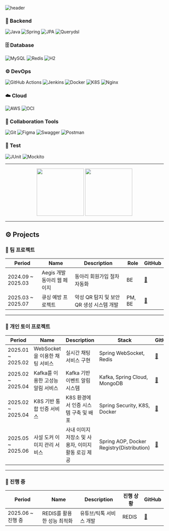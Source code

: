 ![header](https://capsule-render.vercel.app/api?type=wave&color=auto&height=300&section=header&text=HARVEY&fontSize=90&desc=Minseok's%20GitHub%20Profile&descAlignY=65&descAlign=62)

### 🧰 Backend
![Java](https://img.shields.io/badge/Java-007396?style=for-the-badge&logo=java&logoColor=white)
![Spring](https://img.shields.io/badge/Spring-6DB33F?style=for-the-badge&logo=spring&logoColor=white)
![JPA](https://img.shields.io/badge/JPA-59666C?style=for-the-badge&logo=hibernate&logoColor=white)
![Querydsl](https://img.shields.io/badge/Querydsl-009688?style=for-the-badge)

### 🗄️ Database
![MySQL](https://img.shields.io/badge/MySQL-4479A1?style=for-the-badge&logo=mysql&logoColor=white)
![Redis](https://img.shields.io/badge/Redis-DC382D?style=for-the-badge&logo=redis&logoColor=white)
![H2](https://img.shields.io/badge/H2-1F92B9?style=for-the-badge&logo=h2&logoColor=white)

### ⚙️ DevOps
![GitHub Actions](https://img.shields.io/badge/GitHub%20Actions-2088FF?style=for-the-badge&logo=githubactions&logoColor=white)
![Jenkins](https://img.shields.io/badge/Jenkins-D24939?style=for-the-badge&logo=jenkins&logoColor=white)
![Docker](https://img.shields.io/badge/Docker-2496ED?style=for-the-badge&logo=docker&logoColor=white)
![K8S](https://img.shields.io/badge/Kubernetes-326CE5?style=for-the-badge&logo=kubernetes&logoColor=white)
![Nginx](https://img.shields.io/badge/Nginx-009639?style=for-the-badge&logo=nginx&logoColor=white)

### ☁️ Cloud
![AWS](https://img.shields.io/badge/AWS-232F3E?style=for-the-badge&logo=amazonaws&logoColor=white)
![OCI](https://img.shields.io/badge/Oracle%20Cloud%20Infrastructure-F80000?style=for-the-badge&logo=oracle&logoColor=white)

### 🤝 Collaboration Tools
![Git](https://img.shields.io/badge/Git-F05032?style=for-the-badge&logo=git&logoColor=white)
![Figma](https://img.shields.io/badge/Figma-F24E1E?style=for-the-badge&logo=figma&logoColor=black)
![Swagger](https://img.shields.io/badge/Swagger-85EA2D?style=for-the-badge&logo=swagger&logoColor=black)
![Postman](https://img.shields.io/badge/Postman-FF6C37?style=for-the-badge&logo=postman&logoColor=white)

### 🧪 Test
![JUnit](https://img.shields.io/badge/JUnit-25A162?style=for-the-badge&logo=junit5&logoColor=white)
![Mockito](https://img.shields.io/badge/Mockito-45B8D8?style=for-the-badge)

---

<div align="center">
  <img src="https://github-readme-stats.vercel.app/api?username=mayfifth99&show_icons=true" height="150"/>
  <img src="http://mazassumnida.wtf/api/generate_badge?boj=alstjr971" height="150"/>
</div>

---

## ⚙️ Projects

### 👥 팀 프로젝트

| Period           | Name                              | Description                                  | Role         | GitHub |
|------------------|-----------------------------------|----------------------------------------------|--------------|--------|
| 2024.09 ~ 2025.03 | Aegis 개발 동아리 웹 페이지       | 동아리 회원가입 절차 자동화       | BE           | [🔗](https://github.com/MAYFIFTH99/aegis-server) |
| 2025.03 ~ 2025.07 | 큐싱 예방 프로젝트                | 악성 QR 탐지 및 보안 QR 생성 시스템 개발      | PM, BE       | [🔗](https://github.com/MAYFIFTH99/QRust-BE) |

---

### 🧪 개인 토이 프로젝트

| Period           | Name                              | Description                                 | Stack                         | GitHub |
|-------------------|----------------------------------|---------------------------------------------|-------------------------------|--------|
| 2025.01 ~ 2025.02 | WebSocket을 이용한 채팅 서비스    | 실시간 채팅 서비스 구현                     | Spring WebSocket, Redis       | [🔗](https://github.com/MAYFIFTH99/websocket) |
| 2025.02 ~ 2025.04 | Kafka를 이용한 고성능 알림 서비스 | Kafka 기반 이벤트 알림 시스템               | Kafka, Spring Cloud, MongoDB  | [🔗](https://github.com/MAYFIFTH99/kafka-notification) |
| 2025.02 ~ 2025.04 | K8S 기반 통합 인증 서비스         | K8S 환경에서 인증 시스템 구축 및 배포        | Spring Security, K8S, Docker  | [🔗](https://github.com/MAYFIFTH99/k8s-auth) |
| 2025.05 ~ 2025.06 | 사설 도커 이미지 관리 서비스      | 사내 이미지 저장소 및 사용자, 이미지 활동 로깅 제공 | Spring AOP, Docker Registry(Distribution) | [🔗](https://github.com/MAYFIFTH99/docker-registry) |


---

### 🔧 진행 중

| Period           | Name                              | Description                                     | 진행 상황                             | GitHub |
|------------------|-----------------------------------|-------------------------------------------------|----------------------------------------|--------|
| 2025.06 ~ 진행 중 | REDIS를 활용한 성능 최적화     | 유튜브/틱톡 서비스 개발 | REDIS | [🔗]() |

